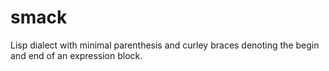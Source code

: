 # smack
Lisp dialect with minimal parenthesis and curley braces denoting the begin and end of an expression block.
